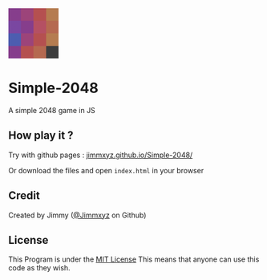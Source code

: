 <img src="2048Favicon.png" width="100" height="100">

# Simple-2048
A simple 2048 game in JS

## How play it ?
Try with github pages : <a href="https://jimmxyz.github.io/Simple-2048/">jimmxyz.github.io/Simple-2048/</a>

Or download the files and open `index.html` in your browser 

## Credit
Created by Jimmy (<a href="https://github.com/Jimmxyz">@Jimmxyz</a> on Github)

## License
This Program is under the <a href="./LICENSE">MIT License</a>
This means that anyone can use this code as they wish.

